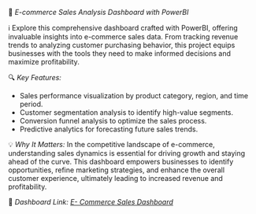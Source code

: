 🛒 *E-commerce Sales Analysis Dashboard with PowerBI*

ℹ️ Explore this comprehensive dashboard crafted with PowerBI, offering invaluable insights into e-commerce sales data. From tracking revenue trends to analyzing customer purchasing behavior, this project equips businesses with the tools they need to make informed decisions and maximize profitability.

🔍 *Key Features:*
- Sales performance visualization by product category, region, and time period.
- Customer segmentation analysis to identify high-value segments.
- Conversion funnel analysis to optimize the sales process.
- Predictive analytics for forecasting future sales trends.

💡 *Why It Matters:*
In the competitive landscape of e-commerce, understanding sales dynamics is essential for driving growth and staying ahead of the curve. This dashboard empowers businesses to identify opportunities, refine marketing strategies, and enhance the overall customer experience, ultimately leading to increased revenue and profitability.

📂 *Dashboard Link: [E- Commerce Sales Dashboard](https://app.powerbi.com/view?r=eyJrIjoiZmUzNGE2NmItY2I0YS00MWM2LWExODUtYjM4MDczZGY3MDMwIiwidCI6ImRmODY3OWNkLWE4MGUtNDVkOC05OWFjLWM4M2VkN2ZmOTVhMCJ9)*
